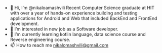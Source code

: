 - 👋 Hi, I’m @nikaloamashvili Recent Computer Science graduate at HIT with over a year of hands-on experience building and testing
      applications for Android and Web that included BackEnd and FrontEnd development.
- 👀 I’m interested in new job as a Software developer.
- 🌱 I’m currently learning kotlin language, data science course and Reverse engineering course.
- 📫 How to reach me nikalomashvili@gmail.com

<!---
nikaloamashvili/nikaloamashvili is a ✨ special ✨ repository because its `README.md` (this file) appears on your GitHub profile.
You can click the Preview link to take a look at your changes.
--->
